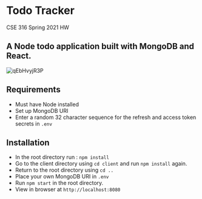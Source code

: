 

# Todo Tracker
CSE 316 Spring 2021 HW<br />
## A Node todo application built with MongoDB and React.
![qEbHvyjR3P](https://user-images.githubusercontent.com/33815743/118901190-a6780280-b8e0-11eb-8b27-fb2b335a3893.gif)


## Requirements 
- Must have Node installed
- Set up MongoDB URI
- Enter a random 32 character sequence for the refresh and access token secrets in `.env`
## Installation

- In the root directory run :
  `npm install`
- Go to the client directory using `cd client` and run `npm install` again.
- Return to the root directory using `cd ..`
- Place your own MongoDB URI in `.env`
- Run `npm start` in the root directory.
- View in browser at `http://localhost:8080`

